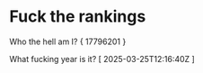 # Fuck the rankings

Who the hell am I?
{ 17796201 }

What fucking year is it?
[ 2025-03-25T12:16:40Z ]
